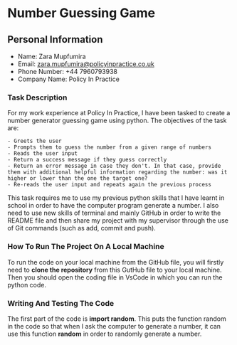 # Number Guessing Game

## Personal Information
- Name: Zara Mupfumira
- Email: zara.mupfumira@policyinpractice.co.uk
- Phone Number: +44 7960793938
- Company Name: Policy In Practice
  

### Task Description
For my work experience at Policy In Practice, I have been tasked to create a number generator guessing game using python. The objectives of the task are:
```
- Greets the user
- Prompts them to guess the number from a given range of numbers
- Reads the user input
- Return a success message if they guess correctly
- Return an error message in case they don't. In that case, provide them with additional helpful information regarding the number: was it higher or lower than the one the target one?
- Re-reads the user input and repeats again the previous process
```
This task requires me to use my previous python skills that I have learnt in school in order to have the computer program generate a number. I also need to use new skills of terminal and mainly GitHub in order to write the README file and then share my project with my supervisor through the use of Git commands (such as add, commit and push).

### How To Run The Project On A Local Machine
To run the code on your local machine from the GitHub file, you will firstly need to **clone the repository** from this GutHub file to your local machine. Then you should open the coding file in VsCode in which you can run the python code.

### Writing And Testing The Code

The first part of the code is **import random**. This puts the function random in the code so that when I ask the computer to generate a number, it can use this function **random** in order to randomly generate a number. 

